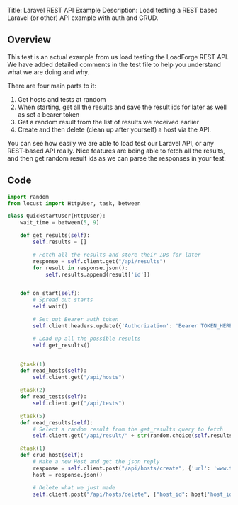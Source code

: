 Title: Laravel REST API Example
Description: Load testing a REST based Laravel (or other) API example with auth and CRUD.

## Overview

This test is an actual example from us load testing the LoadForge REST API. We have added detailed comments in the test file 
to help you understand what we are doing and why. 

There are four main parts to it: 

1. Get hosts and tests at random
2. When starting, get all the results and save the result ids for later as well as set a bearer token 
3. Get a random result from the list of results we received earlier
4. Create and then delete (clean up after yourself) a host via the API.

You can see how easily we are able to load test our Laravel API, or any REST-based API really. Nice features are being 
able to fetch all the results, and then get random result ids as we can parse the responses in your test. 

## Code

```python
import random
from locust import HttpUser, task, between

class QuickstartUser(HttpUser):
    wait_time = between(5, 9)

    def get_results(self):
        self.results = []

        # Fetch all the results and store their IDs for later
        response = self.client.get("/api/results")
        for result in response.json():
            self.results.append(result['id'])


    def on_start(self):
        # Spread out starts
        self.wait()

        # Set out Bearer auth token
        self.client.headers.update({'Authorization': 'Bearer TOKEN_HERE'})

        # Load up all the possible results
        self.get_results()


    @task(1)
    def read_hosts(self):
        self.client.get("/api/hosts")

    @task(2)
    def read_tests(self):
        self.client.get("/api/tests")

    @task(5)
    def read_results(self):
        # Select a random result from the get_results query to fetch
        self.client.get("/api/result/" + str(random.choice(self.results)))

    @task(1)
    def crud_host(self):
        # Make a new Host and get the json reply
        response = self.client.post("/api/hosts/create", {'url': 'www.test.com', 'port': '443', 'protocol': 'https'})
        host = response.json()

        # Delete what we just made
        self.client.post("/api/hosts/delete", {"host_id": host['host_id']})
```
